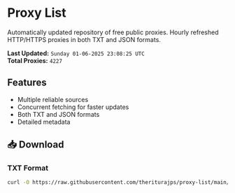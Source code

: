 # Proxy List

Automatically updated repository of free public proxies. Hourly refreshed HTTP/HTTPS proxies in both TXT and JSON formats.

**Last Updated:** `Sunday 01-06-2025 23:08:25 UTC`  
**Total Proxies:** `4227`

## Features
- Multiple reliable sources
- Concurrent fetching for faster updates
- Both TXT and JSON formats
- Detailed metadata

## 📥 Download

### TXT Format
```bash
curl -O https://raw.githubusercontent.com/theriturajps/proxy-list/main/proxies.txt